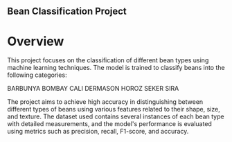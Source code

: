 ## Bean Classification Project
# Overview
This project focuses on the classification of different bean types using machine learning techniques. The model is trained to classify beans into the following categories:

BARBUNYA
BOMBAY
CALI
DERMASON
HOROZ
SEKER
SIRA

The project aims to achieve high accuracy in distinguishing between different types of beans using various features related to their shape, size, and texture. The dataset used contains several instances of each bean type with detailed measurements, and the model's performance is evaluated using metrics such as precision, recall, F1-score, and accuracy.
